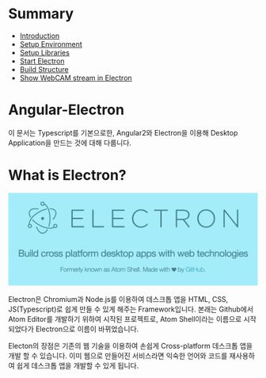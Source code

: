 # Summary

* [Introduction](README.md)
* [Setup Environment](chapter1.md)
* [Setup Libraries](chapter2.md)
* [Start Electron](chapter3.md)
* [Build Structure](chapter4.md)
* [Show WebCAM stream in Electron](chapter5.md)

# Angular-Electron

이 문서는 Typescript를 기본으로한, Angular2와 Electron을 이용해 Desktop Application을 만드는 것에 대해 다룹니다.

# What is Electron?
![](/assets/img/intro_electron.png)

Electron은 Chromium과 Node.js를 이용하여 데스크톱 앱을 HTML, CSS, JS(Typescript)로 쉽게 만들 수 있게 해주는 Framework입니다. 본래는 Github에서 Atom Editor를 개발하기 위하여 시작된 프로젝트로, Atom Shell이라는 이름으로 시작되었다가 Electron으로 이름이 바뀌었습니다.

Electon의 장점은 기존의 웹 기술을 이용하여 손쉽게 Cross-platform 데스크톱 앱을 개발 할 수 있습니다. 이미 웹으로 만들어진 서비스라면 익숙한 언어와 코드를 재사용하여 쉽게 데스크톱 앱을 개발할 수 있게 됩니다.

